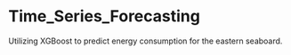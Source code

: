 # Time_Series_Forecasting

 Utilizing XGBoost to predict energy consumption for the eastern seaboard. 
